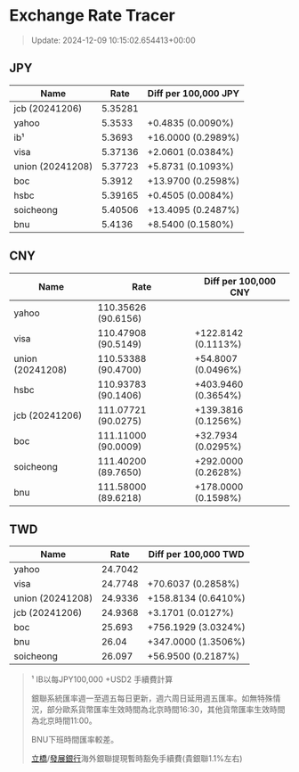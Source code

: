 # Exchange Rate Tracer

> Update: 2024-12-09 10:15:02.654413+00:00

## JPY

| Name             |    Rate | Diff per 100,000 JPY   |
|------------------|---------|------------------------|
| jcb (20241206)   | 5.35281 |                        |
| yahoo            | 5.3533  | +0.4835 (0.0090%)      |
| ib¹              | 5.3693  | +16.0000 (0.2989%)     |
| visa             | 5.37136 | +2.0601 (0.0384%)      |
| union (20241208) | 5.37723 | +5.8731 (0.1093%)      |
| boc              | 5.3912  | +13.9700 (0.2598%)     |
| hsbc             | 5.39165 | +0.4505 (0.0084%)      |
| soicheong        | 5.40506 | +13.4095 (0.2487%)     |
| bnu              | 5.4136  | +8.5400 (0.1580%)      |

## CNY

| Name             | Rate                | Diff per 100,000 CNY   |
|------------------|---------------------|------------------------|
| yahoo            | 110.35626	(90.6156) |                        |
| visa             | 110.47908	(90.5149) | +122.8142 (0.1113%)    |
| union (20241208) | 110.53388	(90.4700) | +54.8007 (0.0496%)     |
| hsbc             | 110.93783	(90.1406) | +403.9460 (0.3654%)    |
| jcb (20241206)   | 111.07721	(90.0275) | +139.3816 (0.1256%)    |
| boc              | 111.11000	(90.0009) | +32.7934 (0.0295%)     |
| soicheong        | 111.40200	(89.7650) | +292.0000 (0.2628%)    |
| bnu              | 111.58000	(89.6218) | +178.0000 (0.1598%)    |

## TWD

| Name             |    Rate | Diff per 100,000 TWD   |
|------------------|---------|------------------------|
| yahoo            | 24.7042 |                        |
| visa             | 24.7748 | +70.6037 (0.2858%)     |
| union (20241208) | 24.9336 | +158.8134 (0.6410%)    |
| jcb (20241206)   | 24.9368 | +3.1701 (0.0127%)      |
| boc              | 25.693  | +756.1929 (3.0324%)    |
| bnu              | 26.04   | +347.0000 (1.3506%)    |
| soicheong        | 26.097  | +56.9500 (0.2187%)     |


> ¹ IB以每JPY100,000 +USD2 手續費計算
>
> 銀聯系統匯率週一至週五每日更新，週六周日延用週五匯率。如無特殊情況，部分歐系貨幣匯率生效時間為北京時間16:30，其他貨幣匯率生效時間為北京時間11:00。
>
> BNU下班時間匯率較差。
>
> [立橋](https://www.wlbank.com.mo/uploads/ueditor/file/20181211/1544536513900230.pdf)/[發展銀行](https://www.mdb.com.mo/Service_Charges_20230728.pdf)海外銀聯提現暫時豁免手續費(貴銀聯1.1%左右)

